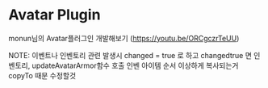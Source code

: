 # Avatar Plugin

monun님의 Avatar플러그인 개발해보기 (https://youtu.be/ORCgczrTeUU)

NOTE:
    이벤트나 인벤토리 관련 발생시 changed = true
    로 하고 changedtrue 면 인벤토리, updateAvatarArmor함수 호출
    인벤 아이템 순서 이상하게 복사되는거 copyTo 때문 수정할것
